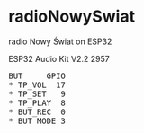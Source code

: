# radioNowySwiat
radio Nowy Świat on ESP32

ESP32 Audio Kit V2.2 2957
<pre>
BUT     GPIO
* TP_VOL  17
* TP_SET   9
* TP_PLAY  8
* BUT_REC  0
* BUT_MODE 3
</pre>
